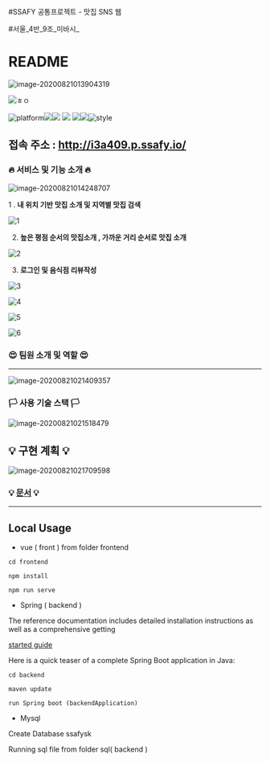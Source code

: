  #SSAFY 공통프로젝트 -  맛집 SNS 웹 

#서울_4반_9조_미바시_

#  README

![image-20200821013904319](/uploads/20b921a5b788d8716fe584bcbe1ee5fd/image-20200821013904319.png)

![ㅎㅇ](https://img.shields.io/badge/SSAFY-My--Food--Map-red)

![platform](https://img.shields.io/badge/platform-web-green?style=plastic)![](https://img.shields.io/badge/Server-AWS-yellow?style=plastic)![](https://img.shields.io/badge/version-1.0.0-green?style=plastic) ![](https://img.shields.io/badge/Language-Java,JavaScrpict,Html,css-critical?style=plastic) ![](https://img.shields.io/badge/database-Mysql-green?style=plastic)![](https://img.shields.io/badge/Framework-Springboot-brightgreen?style=plastic)![style](https://img.shields.io/badge/library-Vue--Vuetify-blue?style=plastic)

##               

##    접속 주소 : http://i3a409.p.ssafy.io/

 

###  🔥 서비스 및 기능 소개 🔥

![image-20200821014248707](/uploads/74e9e71292ba9df784246bea20874d2c/image-20200821014248707.png)



 1 .  **내 위치 기반 맛집 소개 및 지역별 맛집 검색**

   ![1](/uploads/3baf7823e34ee2f3e0ced40b0ee433bf/1.PNG)



2. **높은 평점 순서의 맛집소개 , 가까운 거리 순서로 맛집 소개**

![2](/uploads/184a332b7a641dcc668542d8f528e1f0/2.PNG)                                         



3. **로그인 및 음식점 리뷰작성**

![3](/uploads/b69a1fe8031f32e6882dac27dc99231f/3.PNG)                         





![4](/uploads/0ee09c6446f3a393de7c4719649d18f3/4.PNG)                      





![5](/uploads/b944825b70c1fbe18120e0c16ef65919/5.PNG)                     





![6](/uploads/f7ec48bb8a42eb1455dcbfff397aca12/6.PNG)                           



### 😍 팀원 소개 및 역할 😍

------



![image-20200821021409357](/uploads/72984182ebe22931e2a6017c33a1714a/image-20200821021409357.png)







### 🏳️ 사용 기술 스택 🏳️

![image-20200821021518479](/uploads/b56476344f0ad28533a5ac4696874872/image-20200821021518479.png)







## **💡**  구현 계획  **💡** 

![image-20200821021709598](/uploads/6559ea45e25ea06739c681133cedea11/image-20200821021709598.png)







### **💡**  [문서](https://lab.ssafy.com/s03-webmobile2-sub3/s03p13a409/tree/master/%EB%AC%B8%EC%84%9C )  **💡**

------





## Local Usage

- vue ( front ) from folder frontend

```
cd frontend

npm install

npm run serve
```



-  Spring ( backend )

  The reference documentation includes detailed installation instructions as well as a comprehensive getting

 [started guide]( https://docs.spring.io/spring-boot/docs/current-SNAPSHOT/reference/html/getting-started.html#getting-started-first-application )


  Here is a quick teaser of a complete Spring Boot application in Java:

  
  

```
cd backend 

maven update

run Spring boot (backendApplication)
```



-  Mysql 

  Create Database ssafysk

   Running sql file from folder sql( backend )